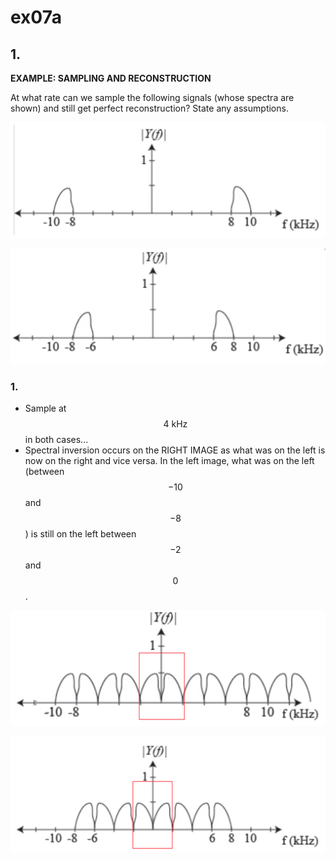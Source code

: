 # ex07a

## 1.
__EXAMPLE: SAMPLING AND RECONSTRUCTION__

At what rate can we sample the following signals (whose spectra are shown) and still get perfect reconstruction? State any assumptions.

![fig01a](ex07-fig01a.png)

![fig01b](ex07-fig01b.png)


### 1.
- Sample at $$4\:\text{kHz}$$ in both cases...
- Spectral inversion occurs on the RIGHT IMAGE as what was on the left is now on the right and vice versa. In the left image, what was on the left (between $$-10$$ and $$-8$$) is still on the left between $$-2$$ and $$0$$.

![fig01c](ex07-fig01c.png)

![fig01d](ex07-fig01d.png)
